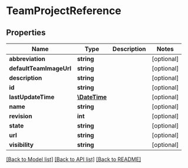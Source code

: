 # TeamProjectReference

## Properties
Name | Type | Description | Notes
------------ | ------------- | ------------- | -------------
**abbreviation** | **string** |  | [optional] 
**defaultTeamImageUrl** | **string** |  | [optional] 
**description** | **string** |  | [optional] 
**id** | **string** |  | [optional] 
**lastUpdateTime** | [**\DateTime**](\DateTime.md) |  | [optional] 
**name** | **string** |  | [optional] 
**revision** | **int** |  | [optional] 
**state** | **string** |  | [optional] 
**url** | **string** |  | [optional] 
**visibility** | **string** |  | [optional] 

[[Back to Model list]](../README.md#documentation-for-models) [[Back to API list]](../README.md#documentation-for-api-endpoints) [[Back to README]](../README.md)


